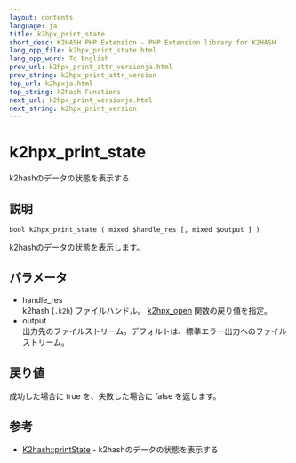 ```yaml
---
layout: contents
language: ja
title: k2hpx_print_state
short_desc: K2HASH PHP Extension - PHP Extension library for K2HASH
lang_opp_file: k2hpx_print_state.html
lang_opp_word: To English
prev_url: k2hpx_print_attr_versionja.html
prev_string: k2hpx_print_attr_version
top_url: k2hpxja.html
top_string: k2hash Functions
next_url: k2hpx_print_versionja.html
next_string: k2hpx_print_version
---
```


# k2hpx_print_state
k2hashのデータの状態を表示する

## 説明
```
bool k2hpx_print_state ( mixed $handle_res [, mixed $output ] )
```
k2hashのデータの状態を表示します。 

## パラメータ
- handle_res  
k2hash (`.k2h`) ファイルハンドル。 [k2hpx_open](k2hpx_openja.html) 関数の戻り値を指定。
- output  
出力先のファイルストリーム。デフォルトは、標準エラー出力へのファイルストリーム。

## 戻り値
成功した場合に true を、失敗した場合に false を返します。

## 参考
- [K2hash::printState](k2h_printstateja.html) - k2hashのデータの状態を表示する
